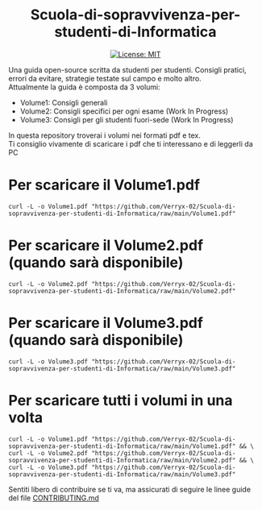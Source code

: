 <div align="center">

# Scuola-di-sopravvivenza-per-studenti-di-Informatica


[![License: MIT](https://img.shields.io/badge/License-MIT-yellow.svg)](LICENSE)

</div>


Una guida open-source scritta da studenti per studenti. Consigli pratici, errori da evitare, strategie testate sul campo e molto altro.  
Attualmente la guida è composta da 3 volumi:

- Volume1: Consigli generali
- Volume2: Consigli specifici per ogni esame (Work In Progress)
- Volume3: Consigli per gli studenti fuori-sede (Work In Progress)  



In questa repository troverai i volumi nei formati pdf e tex.   
Ti consiglio vivamente di scaricare i pdf che ti interessano e di leggerli da PC

# Per scaricare il Volume1.pdf
```
curl -L -o Volume1.pdf "https://github.com/Verryx-02/Scuola-di-sopravvivenza-per-studenti-di-Informatica/raw/main/Volume1.pdf"
```

# Per scaricare il Volume2.pdf (quando sarà disponibile)
```
curl -L -o Volume2.pdf "https://github.com/Verryx-02/Scuola-di-sopravvivenza-per-studenti-di-Informatica/raw/main/Volume2.pdf"
```

# Per scaricare il Volume3.pdf (quando sarà disponibile)
```
curl -L -o Volume3.pdf "https://github.com/Verryx-02/Scuola-di-sopravvivenza-per-studenti-di-Informatica/raw/main/Volume3.pdf"
```

# Per scaricare tutti i volumi in una volta
```
curl -L -o Volume1.pdf "https://github.com/Verryx-02/Scuola-di-sopravvivenza-per-studenti-di-Informatica/raw/main/Volume1.pdf" && \
curl -L -o Volume2.pdf "https://github.com/Verryx-02/Scuola-di-sopravvivenza-per-studenti-di-Informatica/raw/main/Volume2.pdf" && \
curl -L -o Volume3.pdf "https://github.com/Verryx-02/Scuola-di-sopravvivenza-per-studenti-di-Informatica/raw/main/Volume3.pdf"
```

Sentiti libero di contribuire se ti va, ma assicurati di seguire le linee guide del file [CONTRIBUTING.md](https://github.com/Verryx-02/Scuola-di-sopravvivenza-per-studenti-di-Informatica/blob/main/CONTRIBUTING.md)



